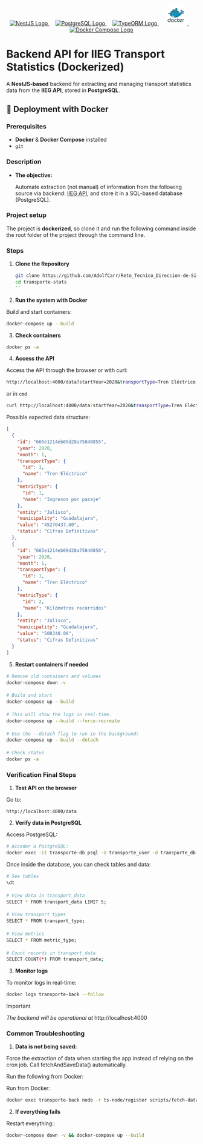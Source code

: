 <p align="center">
  <a href="http://nestjs.com/" target="blank">
    <img src="https://nestjs.com/img/logo-small.svg" width="60" alt="NestJS Logo" />
  </a>
  &nbsp;&nbsp;&nbsp;
  <a href="https://www.postgresql.org/" target="blank">
    <img src="https://www.postgresql.org/media/img/about/press/elephant.png" width="60" alt="PostgreSQL Logo" />
  </a>
  &nbsp;&nbsp;&nbsp;
  <a href="https://typeorm.io/" target="blank">
    <img src="https://avatars.githubusercontent.com/u/20165699?s=200&v=4" width="60" alt="TypeORM Logo" />
  </a>
  &nbsp;&nbsp;&nbsp;
  <a href="https://www.docker.com/" target="blank">
    <img src="https://raw.githubusercontent.com/docker-library/docs/master/docker/logo.png" width="60" alt="Docker Logo" />
  </a>
  &nbsp;&nbsp;&nbsp;
  <a href="https://docs.docker.com/compose/" target="blank">
    <img src="https://raw.githubusercontent.com/docker/compose/master/logo.png" width="60" alt="Docker Compose Logo" />
  </a>
</p>

# Backend API for IIEG Transport Statistics (Dockerized)

A **NestJS-based** backend for extracting and managing transport statistics data from the **IIEG API**, stored in **PostgreSQL**.

## 🚀 Deployment with Docker

### Prerequisites

- **Docker** & **Docker Compose** installed
- `git`

### Description

- **The objective:**

  Automate extraction (not manual) of information from the following source via backend: [IIEG API](https://iieg.gob.mx/ns/?page_id=36831), and store it in a SQL-based database (PostgreSQL).

### Project setup

The project is **dockerized**, so clone it and run the following command inside the root folder of the project through the command line.

### Steps

1. **Clone the Repository**
   ```bash
   git clone https://github.com/AdolfCarr/Reto_Tecnico_Direccion-de-Sistemas-de-la-Secretaria-de-Administracion-del-Estado-de-Jalisco.git
   cd transporte-stats
   ``

2. **Run the system with Docker**

Build and start containers:

```bash
docker-compose up --build
```

3. **Check containers**

```bash
docker ps -a
```

4. **Access the API**

Access the API through the browser or with curl:

```bash
http://localhost:4000/data?startYear=2020&transportType=Tren Eléctrico
```
or in `cmd`

```bash
curl http://localhost:4000/data?startYear=2020&transportType=Tren Eléctrico

```

Possible expected data structure:

```json
[
  {
    "id": "665e1214eb09d28a75840855",
    "year": 2020,
    "month": 1,
    "transportType": {
      "id": 1,
      "name": "Tren Eléctrico"
    },
    "metricType": {
      "id": 1,
      "name": "Ingresos por pasaje"
    },
    "entity": "Jalisco",
    "municipality": "Guadalajara",
    "value": "45270437.00",
    "status": "Cifras Definitivas"
  },
  {
    "id": "665e1214eb09d28a75840856",
    "year": 2020,
    "month": 1,
    "transportType": {
      "id": 1,
      "name": "Tren Eléctrico"
    },
    "metricType": {
      "id": 2,
      "name": "Kilómetros recorridos"
    },
    "entity": "Jalisco",
    "municipality": "Guadalajara",
    "value": "508340.00",
    "status": "Cifras Definitivas"
  }
]

```

5. **Restart containers if needed**

```bash
# Remove old containers and volumes
docker-compose down -v

# Build and start
docker-compose up --build

# This will show the logs in real-time.
docker-compose up --build --force-recreate

# Use the --detach flag to run in the background:
docker-compose up --build --detach

# Check status
docker ps -a
```

### Verification Final Steps

1. **Test API on the browser**

Go to:

```http
http://localhost:4000/data
```

2. **Verify data in PostgreSQL**

Access PostgreSQL:

```bash
# Acceder a PostgreSQL:
docker exec -it transporte-db psql -U transporte_user -d transporte_db
```
Once inside the database, you can check tables and data:

```bash
# See tables
\dt

# View data in transport_data
SELECT * FROM transport_data LIMIT 5;

# View transport types
SELECT * FROM transport_type;

# View metrics
SELECT * FROM metric_type;

# Count records in transport_data
SELECT COUNT(*) FROM transport_data;

```

3. **Monitor logs**

To monitor logs in real-time:

```bash
docker logs transporte-back --follow
```

> [!IMPORTANT]
> *The backend will be operational at* http://localhost:4000

### Common Troubleshooting

1. **Data is not being saved:**

Force the extraction of data when starting the app instead of relying on the cron job. Call fetchAndSaveData() automatically.

Run the following from Docker:

Run from Docker:
```bash
docker exec transporte-back node -r ts-node/register scripts/fetch-data.ts
```

2. **If everything fails**

Restart everything::

```bash
docker-compose down -v && docker-compose up --build
```